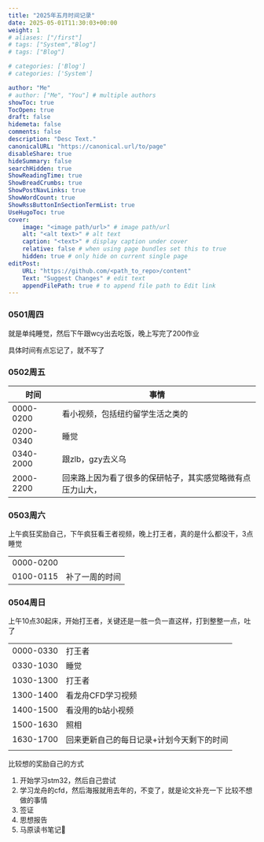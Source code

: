 ```yaml
---
title: "2025年五月时间记录"
date: 2025-05-01T11:30:03+00:00
weight: 1
# aliases: ["/first"]
# tags: ["System","Blog"]
# tags: ["Blog"]

# categories: ['Blog']
# categories: ['System']

author: "Me"
# author: ["Me", "You"] # multiple authors
showToc: true
TocOpen: true
draft: false
hidemeta: false
comments: false
description: "Desc Text."
canonicalURL: "https://canonical.url/to/page"
disableShare: true
hideSummary: false
searchHidden: true
ShowReadingTime: true
ShowBreadCrumbs: true
ShowPostNavLinks: true
ShowWordCount: true
ShowRssButtonInSectionTermList: true
UseHugoToc: true
cover:
    image: "<image path/url>" # image path/url
    alt: "<alt text>" # alt text
    caption: "<text>" # display caption under cover
    relative: false # when using page bundles set this to true
    hidden: true # only hide on current single page
editPost:
    URL: "https://github.com/<path_to_repo>/content"
    Text: "Suggest Changes" # edit text
    appendFilePath: true # to append file path to Edit link
---
```



### 0501周四

就是单纯睡觉，然后下午跟wcy出去吃饭，晚上写完了200作业

具体时间有点忘记了，就不写了
### 0502周五


| 时间        | 事情                            |
| --------- | ----------------------------- |
| 0000-0200 | 看小视频，包括纽约留学生活之类的              |
| 0200-0340 | 睡觉                            |
| 0340-2000 | 跟zlb，gzy去义乌                   |
| 2000-2200 | 回来路上因为看了很多的保研帖子，其实感觉略微有点压力山大， |

### 0503周六

上午疯狂奖励自己，下午疯狂看王者视频，晚上打王者，真的是什么都没干，3点睡觉


|           |         |
| --------- | ------- |
| 0000-0200 |         |
| 0100-0115 | 补了一周的时间 |
### 0504周日

上午10点30起床，开始打王者，关键还是一胜一负一直这样，打到整整一点，吐了

|           |                       |
| --------- | --------------------- |
| 0000-0330 | 打王者                   |
| 0330-1030 | 睡觉                    |
| 1030-1300 | 打王者                   |
| 1300-1400 | 看龙舟CFD学习视频            |
| 1400-1500 | 看没用的b站小视频             |
| 1500-1630 | 照相                    |
| 1630-1700 | 回来更新自己的每日记录+计划今天剩下的时间 |
|           |                       |
比较想的奖励自己的方式
1. 开始学习stm32，然后自己尝试
2. 学习龙舟的cfd，然后海报就用去年的，不变了，就是论文补充一下
比较不想做的事情
3. 签证
4. 思想报告
5. 马原读书笔记🐶
